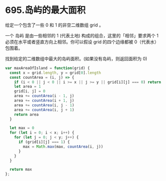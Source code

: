 # 695.岛屿的最大面积
给定一个包含了一些 0 和 1 的非空二维数组 grid 。

一个 岛屿 是由一些相邻的 1 (代表土地) 构成的组合，这里的「相邻」要求两个 1 必须在水平或者竖直方向上相邻。你可以假设 grid 的四个边缘都被 0（代表水）包围着。

找到给定的二维数组中最大的岛屿面积。(如果没有岛屿，则返回面积为 0)

```js
var maxAreaOfIsland = function(grid) {
  const x = grid.length, y = grid[0].length
  const countArea = (i, j) => {
    if (i < 0 || j < 0 || i >= x || j >= y || grid[i][j] === 0) return 0
    let area = 1
    grid[i, j] = 0
    area += countArea(i - 1, j)
    area += countArea(i + 1, j)
    area += countArea(i, j - 1)
    area += countArea(i, j + 1)
    return area
  }

  let max = 0
  for (let i = 0; i < x; i++) {
    for (let j = 0; j < y; j++) {
      if (grid[i][j] === 1) {
        max = Math.max(max, countArea(i, j))
      }
    }
  }

  return max
};
```